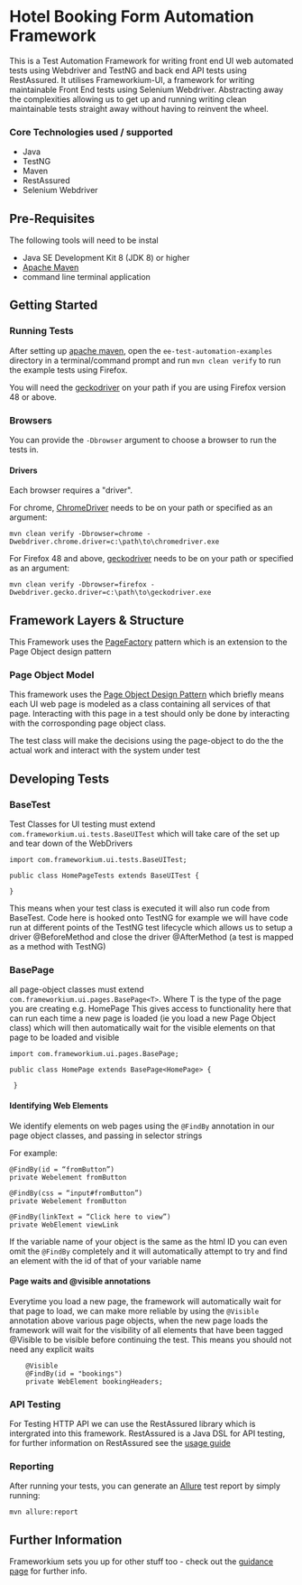 # Hotel Booking Form Automation Framework

This is a Test Automation Framework for writing front end UI web automated tests using Webdriver and TestNG and back end
API tests using RestAssured. It utilises 
Frameworkium-UI, a framework for writing maintainable Front End tests using Selenium Webdriver. Abstracting away the 
complexities allowing us to get up and running writing clean maintainable tests straight away without having to reinvent the wheel.


### Core Technologies used / supported
- Java
- TestNG
- Maven
- RestAssured
- Selenium Webdriver


## Pre-Requisites
The following tools will need to be instal
- Java SE Development Kit 8 (JDK 8) or higher
- [Apache Maven][mvn]
- command line terminal application

## Getting Started
### Running Tests

After setting up [apache maven][mvn], open the `ee-test-automation-examples` directory in a 
terminal/command prompt and run `mvn clean verify` to run the example tests using Firefox.

You will need the [geckodriver][geckodriver] on your path if you are using 
Firefox version 48 or above.

### Browsers

You can provide the `-Dbrowser` argument to choose a browser to run the tests in.

#### Drivers

Each browser requires a "driver".

For chrome, [ChromeDriver][chromedriver] needs to be on your path or specified
as an argument:
```
mvn clean verify -Dbrowser=chrome -Dwebdriver.chrome.driver=c:\path\to\chromedriver.exe
```

For Firefox 48 and above, [geckodriver][geckodriver] needs to be on your path or specified
as an argument:
```
mvn clean verify -Dbrowser=firefox -Dwebdriver.gecko.driver=c:\path\to\geckodriver.exe
```
## Framework Layers & Structure
This Framework uses the [PageFactory](https://github.com/SeleniumHQ/selenium/wiki/PageFactory) pattern which is an extension to the Page Object design pattern

### Page Object Model
This framework uses the [Page Object Design Pattern](https://github.com/SeleniumHQ/selenium/wiki/PageObjects) which 
briefly means each UI web page is modeled as a class containing all services of that page. Interacting with this page in 
a test should only be done by interacting with the corrosponding page object class. 

The test class will make the decisions using the page-object to do the the actual work and interact with the system under test

## Developing Tests

### BaseTest
Test Classes for UI testing must extend `com.frameworkium.ui.tests.BaseUITest` which will take care of the set up 
and tear down of the WebDrivers 

```Have each Test Class extend extend frameworkium-ui's com.frameworkium.ui.tests.BaseUITest
import com.frameworkium.ui.tests.BaseUITest;

public class HomePageTests extends BaseUITest {

}
```

This means when your test class is executed it will also run code from BaseTest. Code here is hooked onto TestNG for example we will have code run at different points of the TestNG test lifecycle which allows us to setup a driver @BeforeMethod and close the driver @AfterMethod (a test is mapped as a method with TestNG)


### BasePage
all page-object classes must extend `com.frameworkium.ui.pages.BasePage<T>`. Where T is the type of the page you are creating e.g. HomePage
This gives access to functionality here that can run each time a new page is loaded (ie you load a new Page Object class) which will then automatically wait for the visible elements on that page to be loaded and visible



```
import com.frameworkium.ui.pages.BasePage;
 
public class HomePage extends BasePage<HomePage> {
 
 }
 ```

#### Identifying Web Elements
We identify elements on web pages using the `@FindBy` annotation in our page object classes, and passing in selector strings

For example: 

```
@FindBy(id = “fromButton”)
private Webelement fromButton
```

```
@FindBy(css = “input#fromButton”)
private Webelement fromButton
```

```
@FindBy(linkText = “Click here to view”)
private WebElement viewLink
```

If the variable name of your object is the same as the html ID you can even omit the `@FindBy` completely and it will automatically attempt to try and find an element with the id of that of your variable name 


#### Page waits and @visible annotations

Everytime you load a new page, the framework will automatically wait for that page to load, we can make more reliable by using the `@Visible` annotation above various page objects, when the new page loads the framework will wait for the visibility of all elements that have been tagged @Visible to be visible before continuing the test. This means you should not need any explicit waits

```    
    @Visible
    @FindBy(id = "bookings")
    private WebElement bookingHeaders;
```

### API Testing
For Testing HTTP API we can use the RestAssured library which is intergrated into this framework. RestAssured is a Java DSL for API testing, for further information on RestAssured see the [usage guide](https://github.com/rest-assured/rest-assured/wiki/Usage)

### Reporting

After running your tests, you can generate an [Allure][allure] test report by 
simply running:

```
mvn allure:report 
```

## Further Information

Frameworkium sets you up for other stuff too - check out the
[guidance page][guidance] for further info.

[status-svg]: https://travis-ci.org/Frameworkium/frameworkium-examples.svg?branch=master
[status]: https://travis-ci.org/Frameworkium/frameworkium-examples
[ardesco]: https://github.com/Ardesco/Selenium-Maven-Template
[bootstrapium]: https://github.com/jvanderwee/bootstrapium
[rest-assured]: http://rest-assured.io/
[frameworkium-core]: https://github.com/Frameworkium/frameworkium-core
[core-issues]: https://github.com/Frameworkium/frameworkium-core/issues
[core-releases]: https://github.com/Frameworkium/frameworkium-core/releases
[mvn]: https://maven.apache.org/download.cgi
[geckodriver]: https://github.com/mozilla/geckodriver/releases
[chromedriver]: https://sites.google.com/a/chromium.org/chromedriver/home
[guidance]: https://frameworkium.github.io
[allure]: https://docs.qameta.io/allure/
